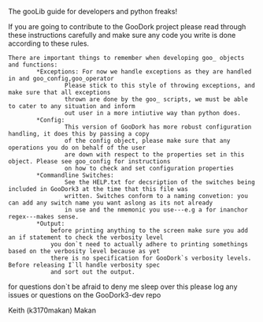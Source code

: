 The gooLib guide for developers and python freaks!

If you are going to contribute to the GooDork project please read through these instructions carefully and
make sure any code you write is done according to these rules.


	There are important things to remember when developing goo_ objects and functions:
			*Exceptions: For now we handle exceptions as they are handled in and goo_config,goo_operator
					Please stick to this style of throwing exceptions, and make sure that all exceptions
					thrown are done by the goo_ scripts, we must be able to cater to any situation and inform
					out user in a more intiutive way than python does.
			*Config:
					This version of GooDork has more robust configuration handling, it does this by passing a copy
					of the config object, please make sure that any operations you do on behalf of the user
					are down with respect to the properties set in this object. Please see goo_config for instructions
					on how to check and set configuration properties
			*Commandline Switches:
					See the HELP.txt for decsription of the switches being included in GooDork3 at the time that this file was
					written. Switches conform to a naming convetion: you can add any switch name you want aslong as its not already
					in use and the nmemonic you use---e.g a for inanchor regex---makes sense.
			*Output:
				before printing anything to the screen make sure you add an if statement to check the verbosity level
				you don`t need to actually adhere to printing somethings based on the verbosity level because as yet
				there is no specification for GooDork`s verbosity levels. Before releasing I`ll handle verbosity spec
				and sort out the output.
			
for questions don`t be afraid to deny me sleep over this
please log any issues or questions on the GooDork3-dev repo

Keith (k3170makan) Makan
